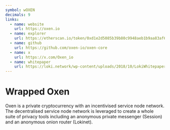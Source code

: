 ```yaml
---
symbol: wOXEN
decimals: 9
links:
  - name: website
    url: https://oxen.io
  - name: explorer
    url: https://etherscan.io/token/0xd1e2d5085b39b80c9948aeb1b9aa83af6756bcc5
  - name: github
    url: https://github.com/oxen-io/oxen-core
  - name: x
    url: https://x.com/Oxen_io
  - name: whitepaper
    url: https://loki.network/wp-content/uploads/2018/10/LokiWhitepaperV3_1.pdf
---
```


# Wrapped Oxen

Oxen is a private cryptocurrency with an incentivised service node network. The decentralised service node network is leveraged to create a whole suite of privacy tools including an anonymous private messenger (Session) and an anonymous onion router (Lokinet).
